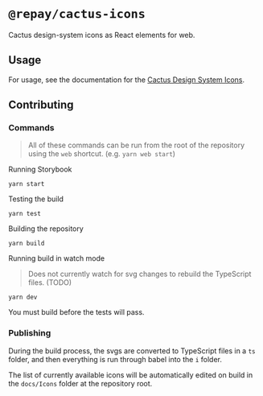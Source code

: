 # `@repay/cactus-icons`

Cactus design-system icons as React elements for web.

## Usage

For usage, see the documentation for the [Cactus Design System Icons](../../docs/Icons/README.md).

## Contributing

### Commands

> All of these commands can be run from the root of the repository using the `web` shortcut. (e.g. `yarn web start`)

Running Storybook

```
yarn start
```

Testing the build

```
yarn test
```

Building the repository

```
yarn build
```

Running build in watch mode

> Does not currently watch for svg changes to rebuild the TypeScript files. (TODO)

```
yarn dev
```

You must build before the tests will pass.

### Publishing

During the build process, the svgs are converted to TypeScript files in a `ts` folder, and then everything is run through babel into the `i` folder.

The list of currently available icons will be automatically edited on build in the `docs/Icons` folder at the repository root.
